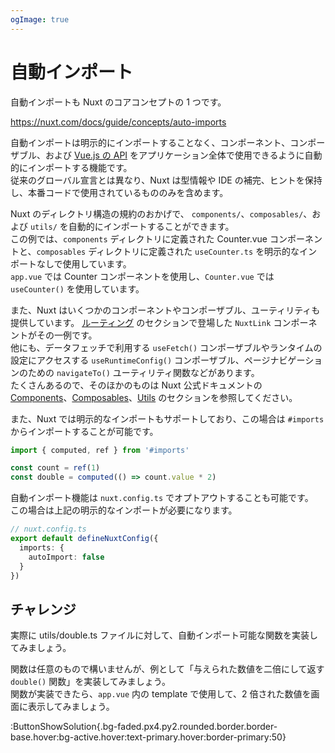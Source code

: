 ```yaml
---
ogImage: true
---
```


# 自動インポート

自動インポートも Nuxt のコアコンセプトの 1 つです。

https://nuxt.com/docs/guide/concepts/auto-imports

自動インポートは明示的にインポートすることなく、コンポーネント、コンポーザブル、および [Vue.js の API](https://vuejs.org/api/) をアプリケーション全体で使用できるように自動的にインポートする機能です。\
従来のグローバル宣言とは異なり、Nuxt は型情報や IDE の補完、ヒントを保持し、本番コードで使用されているもののみを含めます。

Nuxt のディレクトリ構造の規約のおかげで、 `components/`、`composables/`、および `utils/` を自動的にインポートすることができます。\
この例では、`components` ディレクトリに定義された Counter.vue コンポーネントと、`composables` ディレクトリに定義された `useCounter.ts` を明示的なインポートなしで使用しています。\
`app.vue` では Counter コンポーネントを使用し、`Counter.vue` では `useCounter()` を使用しています。

また、Nuxt はいくつかのコンポーネントやコンポーザブル、ユーティリティも提供しています。
[ルーティング](/concepts/routing) のセクションで登場した `NuxtLink` コンポーネントがその一例です。\
他にも、データフェッチで利用する `useFetch()` コンポーザブルやランタイムの設定にアクセスする `useRuntimeConfig()` コンポーザブル、ページナビゲーションのための `navigateTo()` ユーティリティ関数などがあります。\
たくさんあるので、そのほかのものは Nuxt 公式ドキュメントの [Components](https://nuxt.com/docs/api/components)、[Composables](https://nuxt.com/docs/api/composables)、[Utils](https://nuxt.com/docs/api/utils) のセクションを参照してください。

また、Nuxt では明示的なインポートもサポートしており、この場合は `#imports` からインポートすることが可能です。

```ts
import { computed, ref } from '#imports'

const count = ref(1)
const double = computed(() => count.value * 2)
```

自動インポート機能は `nuxt.config.ts` でオプトアウトすることも可能です。\
この場合は上記の明示的なインポートが必要になります。

```ts
// nuxt.config.ts
export default defineNuxtConfig({
  imports: {
    autoImport: false
  }
})
```

## チャレンジ

実際に utils/double.ts ファイルに対して、自動インポート可能な関数を実装してみましょう。

関数は任意のもので構いませんが、例として「与えられた数値を二倍にして返す `double()` 関数」を実装してみましょう。\
関数が実装できたら、`app.vue` 内の template で使用して、2 倍された数値を画面に表示してみましょう。

:ButtonShowSolution{.bg-faded.px4.py2.rounded.border.border-base.hover:bg-active.hover:text-primary.hover:border-primary:50}
